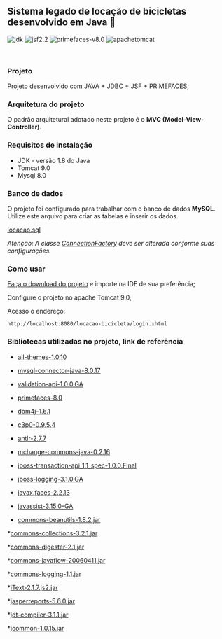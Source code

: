 ## Sistema legado de locação de bicicletas desenvolvido em Java 🚀

![jdk](https://img.shields.io/badge/-JDK%201.8-green)
![jsf2.2](https://img.shields.io/badge/-JSF%202.2-green)
![primefaces-v8.0](https://img.shields.io/badge/-PRIMEFACES%208.0-blue)
![apachetomcat](https://img.shields.io/badge/-apache%20tomcat%20v9.0-yellowgreen)

<br>

### Projeto
Projeto desenvolvido com JAVA + JDBC + JSF + PRIMEFACES;

### Arquitetura do projeto
O padrão arquitetural adotado neste projeto é o **MVC (Model-View-Controller)**. 

### Requisitos de instalação
* JDK - versão 1.8 do Java
* Tomcat 9.0
* Mysql 8.0

### Banco de dados
O projeto foi configurado para trabalhar com o banco de dados **MySQL**. Utilize este arquivo para criar as tabelas e inserir os dados.

[locacao.sql](https://gist.github.com/ollinmagno/aa539516f97a839bcd4dbe0b46363f83)

*Atenção: A classe [ConnectionFactory](https://github.com/ollinmagno/locacao-bicicleta/blob/master/src/br/com/locacao/dao/ConnectionFactory.java) deve ser alterada conforme suas configurações.*


### Como usar
[Faça o download do projeto](https://github.com/ollinmagno/locacao-bicicleta/archive/refs/heads/master.zip) e importe na IDE de sua preferência;

Configure o projeto no apache Tomcat 9.0;

Acesso o endereço:

	http://localhost:8080/locacao-bicicleta/login.xhtml

### Bibliotecas utilizadas no projeto, link de referência 
* [all-themes-1.0.10](https://mvnrepository.com/artifact/org.primefaces.themes/all-themes/1.0.10)

* [mysql-connector-java-8.0.17](https://mvnrepository.com/artifact/mysql/mysql-connector-java/8.0.17)

* [validation-api-1.0.0.GA](https://mvnrepository.com/artifact/javax.validation/validation-api/1.0.0.GA)

* [primefaces-8.0](https://mvnrepository.com/artifact/org.primefaces/primefaces/8.0)

* [dom4j-1.6.1](https://mvnrepository.com/artifact/dom4j/dom4j/1.6.1)

* [c3p0-0.9.5.4](https://mvnrepository.com/artifact/com.mchange/c3p0/0.9.5.4)

* [antlr-2.7.7](https://mvnrepository.com/artifact/antlr/antlr/2.7.7)

* [mchange-commons-java-0.2.16](https://mvnrepository.com/artifact/com.mchange/mchange-commons-java/0.2.16)

* [jboss-transaction-api_1.1_spec-1.0.0.Final](https://mvnrepository.com/artifact/org.jboss.spec.javax.transaction/jboss-transaction-api_1.1_spec/1.0.0.Final)

* [jboss-logging-3.1.0.GA](https://mvnrepository.com/artifact/org.jboss.logging/jboss-logging/3.1.0.GA)

* [javax.faces-2.2.13](https://mvnrepository.com/artifact/org.glassfish/javax.faces/2.2.13)

* [javassist-3.15.0-GA](https://mvnrepository.com/artifact/org.javassist/javassist/3.15.0-GA)

* [commons-beanutils-1.8.2.jar](https://mvnrepository.com/artifact/commons-beanutils/commons-beanutils/1.8.2)

*[commons-collections-3.2.1.jar](https://mvnrepository.com)

*[commons-digester-2.1.jar](https://mvnrepository.com)

*[commons-javaflow-20060411.jar](https://mvnrepository.com)

*[commons-logging-1.1.jar](https://mvnrepository.com)

*[iText-2.1.7.js2.jar](https://mvnrepository.com)

*[jasperreports-5.6.0.jar](https://mvnrepository.com)

*[jdt-compiler-3.1.1.jar](https://mvnrepository.com)

*[jcommon-1.0.15.jar](https://mvnrepository.com)
